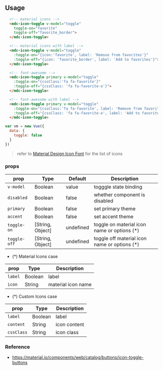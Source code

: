 ## Usage

```html
  <!-- material icons -->
  <mdc-icon-toggle v-model="toggle"
    toggle-on="favorite"
    toggle-off="favorite_border">
  </mdc-icon-toggle>

  <!-- material icons with label -->
  <mdc-icon-toggle v-model="toggle"
    :toggle-on="{icon:'favorite', label: 'Remove from favorites'}"
    :toggle-off="{icon: 'favorite_border', label: 'Add to favorites'}">
  </mdc-icon-toggle>

  <!-- font-awesome -->
  <mdc-icon-toggle primary v-model="toggle"
    :toggle-on="{cssClass:'fa fa-favorite'}"
    :toggle-off="{cssClass: 'fa fa-favorite-o'}">
  </mdc-icon-toggle>

  <!-- font-awesome with label -->
  <mdc-icon-toggle primary v-model="toggle"
    :toggle-on="{cssClass:'fa fa-favorite', label: 'Remove from favorites' }"
    :toggle-off="{cssClass: 'fa fa-favorite-o', label: 'Add to favorites'}">
  </mdc-icon-toggle>
```

```javascript
var vm = new Vue({
  data: {
    toggle: false  
  }
})
```

> refer to [Material Design Icon Font](https://material.io/icons/) for the list of icons 

### props

| prop       | Type             | Default   | Description |
|------------|------------------|-----------|-------------|
|`v-model`   | Boolean          | value     | togggle state binding |
|`disabled`  | Boolean          | false     | whether component is disabled |
|`primary`   | Boolean          | false     | set primary theme |
|`accent`    | Boolean          | false     | set accent theme |
|`toggle-on` | [String, Object] | undefined | toggle on material icon name or options (*) |
|`toggle-off`| [String, Object] | undefined | toggle off material icon name or options (*)|

- (*) Material Icons case

| prop  | Type    | Description        |
|-------|---------|--------------------|
|`label`| Boolean | label              |
|`icon` | String  | material icon name |

- (*) Custom Icons case

| prop      | Type    | Description  |
|-----------|---------|--------------|
|`label`    | Boolean | label        |
|`content`  | String  | icon content |
|`cssClass` | String  | icon class   |

### Reference

- <https://material.io/components/web/catalog/buttons/icon-toggle-buttons>